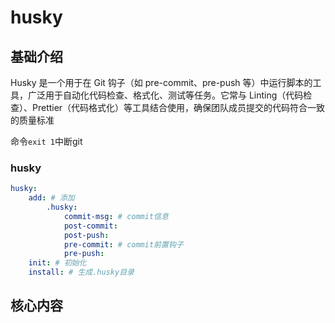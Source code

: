 # husky


## 基础介绍

Husky 是一个用于在 Git 钩子（如 pre-commit、pre-push 等）中运行脚本的工具，广泛用于自动化代码检查、格式化、测试等任务。它常与 Linting（代码检查）、Prettier（代码格式化）等工具结合使用，确保团队成员提交的代码符合一致的质量标准

命令`exit 1`中断git

### husky
```yaml
husky:
    add: # 添加
        .husky:
            commit-msg: # commit信息
            post-commit:
            post-push:
            pre-commit: # commit前置钩子
            pre-push:
    init: # 初始化
    install: # 生成.husky目录
```


## 核心内容
```yaml

```
